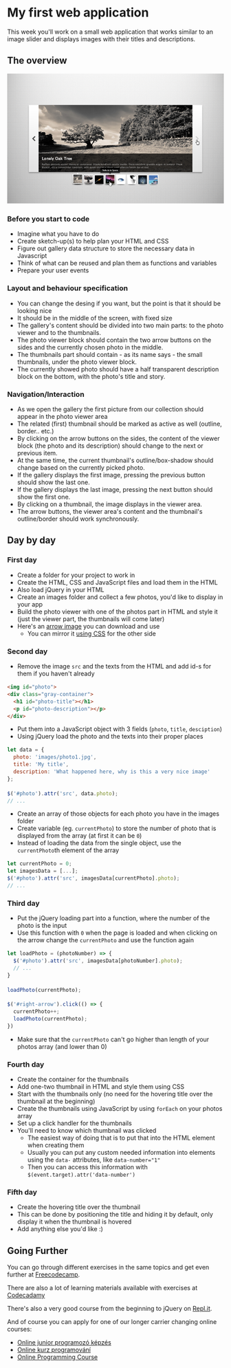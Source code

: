 # My first web application

This week you'll work on a small web application that works similar to an image slider and displays images with their titles and descriptions.

## The overview

![Gallery mockup](assets/slider.png)

### Before you start to code

- Imagine what you have to do
- Create sketch-up(s) to help plan your HTML and CSS
- Figure out gallery data structure to store the necessary data in Javascript
- Think of what can be reused and plan them as functions and variables
- Prepare your user events

### Layout and behaviour specification

- You can change the desing if you want, but the point is that it should be looking nice
- It should be in the middle of the screen, with fixed size
- The gallery's content should be divided into two main parts: to the photo
  viewer and to the thumbnails.
- The photo viewer block should contain the two arrow buttons on the sides and
  the currently chosen photo in the middle.
- The thumbnails part should contain - as its name says - the small thumbnails,
  under the photo viewer block.
- The currently showed photo should have a half transparent description block on
  the bottom, with the photo's title and story.

### Navigation/Interaction

- As we open the gallery the first picture from our collection should appear in
  the photo viewer area
- The related (first) thumbnail should be marked as active as well (outline,
  border.. etc.)
- By clicking on the arrow buttons on the sides, the content of the viewer block
  (the photo and its description) should change to the next or previous item.
- At the same time, the current thumbnail's outline/box-shadow should change
  based on the currently picked photo.
- If the gallery displays the first image, pressing the previous button should
  show the last one.
- If the gallery displays the last image, pressing the next button should show
  the first one.
- By clicking on a thumbnail, the image displays in the viewer area.
- The arrow buttons, the viewer area's content and the thumbnail's
  outline/border should work synchronously.

## Day by day

### First day

- Create a folder for your project to work in
- Create the HTML, CSS and JavaScript files and load them in the HTML
- Also load jQuery in your HTML
- Create an images folder and collect a few photos, you'd like to display in your app
- Build the photo viewer with one of the photos part in HTML and style it (just the viewer part, the thumbnails will come later)
- Here's an [arrow image](assets/arrow.svg) you can download and use
  - You can mirror it [using CSS](https://developer.mozilla.org/en-US/docs/Web/CSS/transform) for the other side

### Second day

- Remove the image `src` and the texts from the HTML and add id-s for them if you haven't already

```html
<img id="photo">
<div class="gray-container">
  <h1 id="photo-title"></h1>
  <p id="photo-description"></p>
</div>
```

- Put them into a JavaScript object with 3 fields (`photo`, `title`, `desciption`)
- Using jQuery load the photo and the texts into their proper places

```js
let data = {
  photo: 'images/photo1.jpg',
  title: 'My title',
  description: 'What happened here, why is this a very nice image'
};

$('#photo').attr('src', data.photo);
// ...
```

- Create an array of those objects for each photo you have in the images folder
- Create variable (eg. `currentPhoto`) to store the number of photo
  that is displayed from the array (at first it can be `0`)
- Instead of loading the data from the single object, use the `currentPhoto`th element of the array

```js
let currentPhoto = 0;
let imagesData = [...];
$('#photo').attr('src', imagesData[currentPhoto].photo);
// ...
```

### Third day

- Put the jQuery loading part into a function,
  where the number of the photo is the input
- Use this function with `0` when the page is loaded and when clicking on the arrow change the `currentPhoto` and use the function again

```js
let loadPhoto = (photoNumber) => {
  $('#photo').attr('src', imagesData[photoNumber].photo);
  // ...
}

loadPhoto(currentPhoto);

$('#right-arrow').click(() => {
  currentPhoto++;
  loadPhoto(currentPhoto);
})
```

- Make sure that the `currentPhoto` can't go higher than length of your photos array (and lower than 0)

### Fourth day

- Create the container for the thumbnails
- Add one-two thumbnail in HTML and style them using CSS
- Start with the thumbnails only (no need for the hovering title over the thumbnail at the beginning)
- Create the thumbnails using JavaScript by using `forEach` on your photos array
- Set up a click handler for the thumbnails
- You'll need to know which thumbnail was clicked
  - The easiest way of doing that is to put that into the HTML element when creating them
  - Usually you can put any custom needed information into elements using the `data-` attributes, like `data-number="1"`
  - Then you can access this information with `$(event.target).attr('data-number')`

### Fifth day

- Create the hovering title over the thumbnail
- This can be done by positioning the title and hiding it by default, only display it when the thumbnail is hovered
- Add anything else you'd like :)

## Going Further

You can go through different exercises in the same topics and get even further at [Freecodecamp](https://www.freecodecamp.org/learn).

There are also a lot of learning materials available with exercises at [Codecadamy](https://www.codecademy.com/)

There's also a very good course from the beginning to jQuery on [Repl.it](https://repl.it/community/classrooms/20705).

And of course you can apply for one of our longer carrier changing online courses:

- [Online junior programozó képzés](https://www.greenfoxacademy.com/online-junior-programozo-kepzeseink)
- [Online kurz programování](https://www.greenfoxacademy.cz/jdc/online-kurz)
- [Online Programming Course](https://www.greenfoxacademy.cz/en/online-course)

